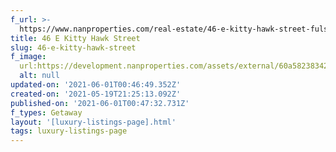 ```yaml
---
f_url: >-
  https://www.nanproperties.com/real-estate/46-e-kitty-hawk-street-fulshear-tx-77406/39490062/104308457
title: 46 E Kitty Hawk Street
slug: 46-e-kitty-hawk-street
f_image:
  url:https://development.nanproperties.com/assets/external/60a58238342f6c23decf33a3_img-1.jpeg
  alt: null
updated-on: '2021-06-01T00:46:49.352Z'
created-on: '2021-05-19T21:25:13.092Z'
published-on: '2021-06-01T00:47:32.731Z'
f_types: Getaway
layout: '[luxury-listings-page].html'
tags: luxury-listings-page
---
```



